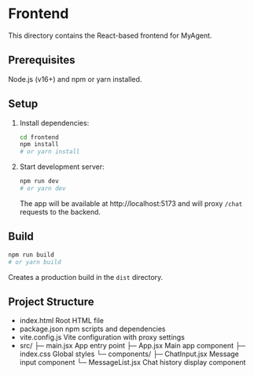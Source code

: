 # Frontend

This directory contains the React-based frontend for MyAgent.

## Prerequisites
Node.js (v16+) and npm or yarn installed.

## Setup
1. Install dependencies:
   ```bash
   cd frontend
   npm install
   # or yarn install
   ```
2. Start development server:
   ```bash
   npm run dev
   # or yarn dev
   ```
   The app will be available at http://localhost:5173 and will proxy `/chat` requests to the backend.

## Build
```bash
npm run build
# or yarn build
```
Creates a production build in the `dist` directory.

## Project Structure
- index.html       Root HTML file
- package.json     npm scripts and dependencies
- vite.config.js   Vite configuration with proxy settings
- src/
  ├─ main.jsx      App entry point
  ├─ App.jsx       Main app component
  ├─ index.css     Global styles
  └─ components/
      ├─ ChatInput.jsx      Message input component
      └─ MessageList.jsx    Chat history display component